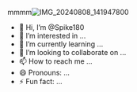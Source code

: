 mmmm![IMG_20240808_141947800](https://github.com/user-attachments/assets/85640257-935d-4d7e-a852-3db4f8a54b68)
- 👋 Hi, I’m @Spike180
- 👀 I’m interested in ...
- 🌱 I’m currently learning ...
- 💞️ I’m looking to collaborate on ...
- 📫 How to reach me ...
- 😄 Pronouns: ...
- ⚡ Fun fact: ...

<!---
Spike180/Spike180 is a ✨ special ✨ repository because its `README.md` (this file) appears on your GitHub profile.
You can click the Preview link to take a look at your changes.
--->
